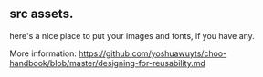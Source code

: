 ## src assets.

here's a nice place to put your images and fonts, if you have any.

More information:  https://github.com/yoshuawuyts/choo-handbook/blob/master/designing-for-reusability.md
